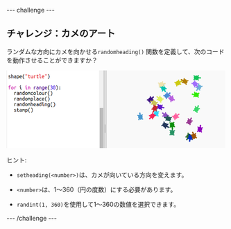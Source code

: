 \--- challenge \---

## チャレンジ：カメのアート

ランダムな方向にカメを向かせる`randomheading()` 関数を定義して、次のコードを動作させることができますか？

![スクリーンショット](images/modern-turtle-art.png)

ヒント:

- `setheading(<number>)`は、カメが向いている方向を変えます。

- `<number>`は、1〜360（円の度数）にする必要があります。

- `randint(1, 360)`を使用して1〜360の数値を選択できます。

\--- /challenge \---